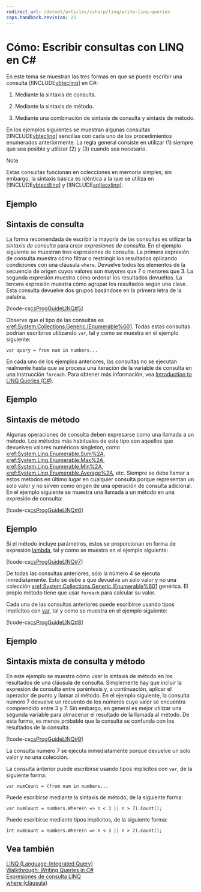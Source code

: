 ```yaml
---
redirect_url: /dotnet/articles/csharp/linq/write-linq-queries
caps.handback.revision: 25
---
```

# C&#243;mo: Escribir consultas con LINQ en C# #
En este tema se muestran las tres formas en que se puede escribir una consulta [!INCLUDE[vbteclinq](../../../csharp/includes/vbteclinq-md.md)] en C\#:  
  
1.  Mediante la sintaxis de consulta.  
  
2.  Mediante la sintaxis de método.  
  
3.  Mediante una combinación de sintaxis de consulta y sintaxis de método.  
  
 En los ejemplos siguientes se muestran algunas consultas [!INCLUDE[vbteclinq](../../../csharp/includes/vbteclinq-md.md)] sencillas con cada uno de los procedimientos enumerados anteriormente.  La regla general consiste en utilizar \(1\) siempre que sea posible y utilizar \(2\) y \(3\) cuando sea necesario.  
  
> [!NOTE]
>  Estas consultas funcionan en colecciones en memoria simples; sin embargo, la sintaxis básica es idéntica a la que se utiliza en [!INCLUDE[vbtecdlinq](../../../csharp/includes/vbtecdlinq-md.md)] y [!INCLUDE[sqltecxlinq](../../../csharp/programming-guide/concepts/linq/includes/sqltecxlinq-md.md)].  
  
## Ejemplo  
  
## Sintaxis de consulta  
 La forma recomendada de escribir la mayoría de las consultas es utilizar la *sintaxis de consulta* para crear *expresiones de consulta*.  En el ejemplo siguiente se muestran tres expresiones de consulta.  La primera expresión de consulta muestra cómo filtrar o restringir los resultados aplicando condiciones con una cláusula `where`.  Devuelve todos los elementos de la secuencia de origen cuyos valores son mayores que 7 o menores que 3.  La segunda expresión muestra cómo ordenar los resultados devueltos.  La tercera expresión muestra cómo agrupar los resultados según una clave.  Esta consulta devuelve dos grupos basándose en la primera letra de la palabra.  
  
 [!code-cs[csProgGuideLINQ#5](../../../csharp/programming-guide/arrays/codesnippet/csharp/csLINQProgRef/csrefLINQHowTos.cs#5)]  
  
 Observe que el tipo de las consultas es <xref:System.Collections.Generic.IEnumerable%601>.  Todas estas consultas podrían escribirse utilizando `var`, tal y como se muestra en el ejemplo siguiente:  
  
 `var query = from num in numbers...`  
  
 En cada uno de los ejemplos anteriores, las consultas no se ejecutan realmente hasta que se procesa una iteración de la variable de consulta en una instrucción `foreach`.  Para obtener más información, vea [Introduction to LINQ Queries \(C\#\)](../../../csharp/programming-guide/concepts/linq/introduction-to-linq-queries.md).  
  
## Ejemplo  
  
## Sintaxis de método  
 Algunas operaciones de consulta deben expresarse como una llamada a un método.  Los métodos más habituales de este tipo son aquellos que devuelven valores numéricos singleton, como <xref:System.Linq.Enumerable.Sum%2A>, <xref:System.Linq.Enumerable.Max%2A>, <xref:System.Linq.Enumerable.Min%2A>, <xref:System.Linq.Enumerable.Average%2A>, etc.  Siempre se debe llamar a estos métodos en último lugar en cualquier consulta porque representan un solo valor y no sirven como origen de una operación de consulta adicional.  En el ejemplo siguiente se muestra una llamada a un método en una expresión de consulta:  
  
 [!code-cs[csProgGuideLINQ#6](../../../csharp/programming-guide/arrays/codesnippet/csharp/csLINQProgRef/csrefLINQHowTos.cs#6)]  
  
## Ejemplo  
 Si el método incluye parámetros, éstos se proporcionan en forma de expresión [lambda](../../../csharp/programming-guide/statements-expressions-operators/lambda-expressions.md), tal y como se muestra en el ejemplo siguiente:  
  
 [!code-cs[csProgGuideLINQ#7](../../../csharp/programming-guide/arrays/codesnippet/csharp/csLINQProgRef/csrefLINQHowTos.cs#7)]  
  
 De todas las consultas anteriores, sólo la número 4 se ejecuta inmediatamente.  Esto se debe a que devuelve un solo valor y no una colección <xref:System.Collections.Generic.IEnumerable%601> genérica.  El propio método tiene que usar `foreach` para calcular su valor.  
  
 Cada una de las consultas anteriores puede escribirse usando tipos implícitos con [var](../../../csharp/language-reference/keywords/var.md), tal y como se muestra en el ejemplo siguiente:  
  
 [!code-cs[csProgGuideLINQ#8](../../../csharp/programming-guide/arrays/codesnippet/csharp/csLINQProgRef/csrefLINQHowTos.cs#8)]  
  
## Ejemplo  
  
## Sintaxis mixta de consulta y método  
 En este ejemplo se muestra cómo usar la sintaxis de método en los resultados de una cláusula de consulta.  Simplemente hay que incluir la expresión de consulta entre paréntesis y, a continuación, aplicar el operador de punto y llamar al método.  En el ejemplo siguiente, la consulta número 7 devuelve un recuento de los números cuyo valor se encuentra comprendido entre 3 y 7.  Sin embargo, en general es mejor utilizar una segunda variable para almacenar el resultado de la llamada al método.  De esta forma, es menos probable que la consulta se confunda con los resultados de la consulta.  
  
 [!code-cs[csProgGuideLINQ#9](../../../csharp/programming-guide/arrays/codesnippet/csharp/csLINQProgRef/csrefLINQHowTos.cs#9)]  
  
 La consulta número 7 se ejecuta inmediatamente porque devuelve un solo valor y no una colección.  
  
 La consulta anterior puede escribirse usando tipos implícitos con `var`, de la siguiente forma:  
  
```  
var numCount = (from num in numbers...  
```  
  
 Puede escribirse mediante la sintaxis de método, de la siguiente forma:  
  
```  
var numCount = numbers.Where(n => n < 3 || n > 7).Count();  
```  
  
 Puede escribirse mediante tipos implícitos, de la siguiente forma:  
  
```  
int numCount = numbers.Where(n => n < 3 || n > 7).Count();  
```  
  
## Vea también  
 [LINQ \(Language\-Integrated Query\)](../Topic/LINQ%20\(Language-Integrated%20Query\).md)   
 [Walkthrough: Writing Queries in C\#](../../../csharp/programming-guide/concepts/linq/walkthrough-writing-queries-linq.md)   
 [Expresiones de consulta LINQ](../../../csharp/programming-guide/linq-query-expressions/index.md)   
 [where \(cláusula\)](../../../csharp/language-reference/keywords/where-clause.md)